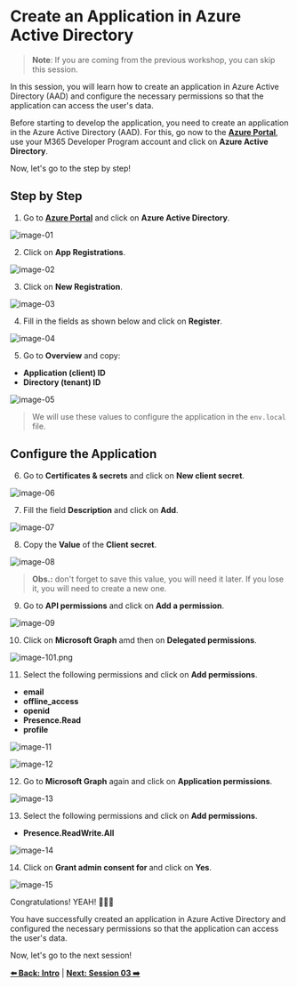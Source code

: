 # Create an Application in Azure Active Directory

> **Note**: If you are coming from the previous workshop, you can skip this session.

In this session, you will learn how to create an application in Azure Active Directory (AAD) and configure the necessary permissions so that the application can access the user's data.

Before starting to develop the application, you need to create an application in the Azure Active Directory (AAD). For this, go now to the **[Azure Portal](https://portal.azure.com/)**, use your M365 Developer Program account and click on **Azure Active Directory**.

Now, let's go to the step by step!

## Step by Step

1. Go to **[Azure Portal](https://portal.azure.com/)** and click on **Azure Active Directory**.

![image-01](./../../workshop-images/images-demo-01/image-01.png)

2. Click on **App Registrations**.

![image-02](./../../workshop-images/images-demo-01/image-02.png)

3. Click on **New Registration**.

![image-03](./../../workshop-images/images-demo-01/image-03.png)

4. Fill in the fields as shown below and click on **Register**.

![image-04](./../../workshop-images/images-demo-01/image-04.png)

5. Go to **Overview** and copy:
   
- **Application (client) ID**
- **Directory (tenant) ID**

![image-05](./../../workshop-images/images-demo-01/image-05.png)

> We will use these values to configure the application in the `env.local` file.

## Configure the Application

6. Go to **Certificates & secrets** and click on **New client secret**.

![image-06](./../../workshop-images/images-demo-01/image-06.png)

7. Fill the field **Description** and click on **Add**.

![image-07](./../../workshop-images/images-demo-01/image-07.png)

8. Copy the **Value** of the **Client secret**.

![image-08](./../../workshop-images/images-demo-01/image-08.png)

> **Obs.:** don't forget to save this value, you will need it later. If you lose it, you will need to create a new one.

9. Go to **API permissions** and click on **Add a permission**.

![image-09](./../../workshop-images/images-demo-01/image-09.png)

10. Click on **Microsoft Graph** amd then on **Delegated permissions**.

![image-101.png](./../../workshop-images/images-demo-01/image-101.png)

11. Select the following permissions and click on **Add permissions**.

- **email**
- **offline_access**
- **openid**
- **Presence.Read**
- **profile**

![image-11](./../../workshop-images/images-demo-01/image-11.png)

![image-12](./../../workshop-images/images-demo-01/image-12.png)

12. Go to **Microsoft Graph** again and click on **Application permissions**.

![image-13](./../../workshop-images/images-demo-01/image-13.png)

13. Select the following permissions and click on **Add permissions**.

- **Presence.ReadWrite.All**

![image-14](./../../workshop-images/images-demo-01/image-14.png)

14. Click on **Grant admin consent for <your-tenant-name>** and click on **Yes**.

![image-15](./../../workshop-images/images-demo-01/image-15.png)

Congratulations! YEAH! 🎉🎉🎉

You have successfully created an application in Azure Active Directory and configured the necessary permissions so that the application can access the user's data.

Now, let's go to the next session!


**[⬅️ Back: Intro](./01-intro.md)**
| **[Next: Session 03 ➡️](./03-session.md)**